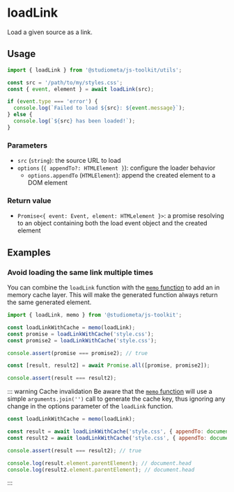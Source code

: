 # loadLink

Load a given source as a link.

## Usage

```js twoslash
import { loadLink } from '@studiometa/js-toolkit/utils';

const src = '/path/to/my/styles.css';
const { event, element } = await loadLink(src);

if (event.type === 'error') {
  console.log(`Failed to load ${src}: ${event.message}`);
} else {
  console.log(`${src} has been loaded!`);
}
```

### Parameters

- `src` (`string`): the source URL to load
- `options` (`{ appendTo?: HTMLElement }`): configure the loader behavior
  - `options.appendTo` (`HTMLElement`): append the created element to a DOM element

### Return value

- `Promise<{ event: Event, element: HTMLelement }>`: a promise resolving to an object containing both the load event object and the created element

## Examples

### Avoid loading the same link multiple times

You can combine the `loadLink` function with the [`memo` function](/utils/memo.html) to add an in memory cache layer. This will make the generated function always return the same generated element.

```js twoslash
import { loadLink, memo } from '@studiometa/js-toolkit';

const loadLinkWithCache = memo(loadLink);
const promise = loadLinkWithCache('style.css');
const promise2 = loadLinkWithCache('style.css');

console.assert(promise === promise2); // true

const [result, result2] = await Promise.all([promise, promise2]);

console.assert(result === result2);
```

::: warning Cache invalidation
Be aware that the [`memo` function](/utils/memo.html) will use a simple `arguments.join('')` call to generate the cache key, thus ignoring any change in the options parameter of the `loadLink` function.

```js twoslash
const loadLinkWithCache = memo(loadLink);

const result = await loadLinkWithCache('style.css', { appendTo: document.head });
const result2 = await loadLinkWithCache('style.css', { appendTo: document.body });

console.assert(result === result2); // true

console.log(result.element.parentElement); // document.head
console.log(result2.element.parentElement); // document.head
```

:::

